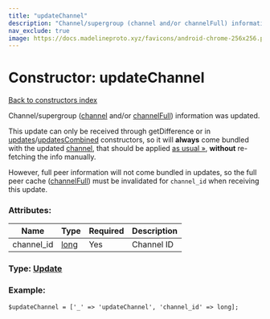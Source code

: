 ```yaml
---
title: "updateChannel"
description: "Channel/supergroup (channel and/or channelFull) information was updated."
nav_exclude: true
image: https://docs.madelineproto.xyz/favicons/android-chrome-256x256.png
---
```

# Constructor: updateChannel  
[Back to constructors index](/API_docs/constructors/index.html)



Channel/supergroup ([channel](../constructors/channel.html) and/or [channelFull](../constructors/channelFull.html)) information was updated.

This update can only be received through getDifference or in [updates](../constructors/updates.html)/[updatesCombined](../constructors/updatesCombined.html) constructors, so it will **always** come bundled with the updated [channel](../constructors/channel.html), that should be applied [as usual »](https://core.telegram.org/api/peers), **without** re-fetching the info manually.

However, full peer information will not come bundled in updates, so the full peer cache ([channelFull](../constructors/channelFull.html)) must be invalidated for `channel_id` when receiving this update.

### Attributes:

| Name     |    Type       | Required | Description |
|----------|---------------|----------|-------------|
|channel\_id|[long](/API_docs/types/long.html) | Yes|Channel ID|



### Type: [Update](/API_docs/types/Update.html)


### Example:

```
$updateChannel = ['_' => 'updateChannel', 'channel_id' => long];
```  
